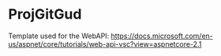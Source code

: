 # ProjGitGud

Template used for the WebAPI:
https://docs.microsoft.com/en-us/aspnet/core/tutorials/web-api-vsc?view=aspnetcore-2.1


